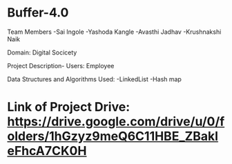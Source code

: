 # Buffer-4.0
Team Members
-Sai Ingole
-Yashoda Kangle
-Avasthi Jadhav
-Krushnakshi Naik

Domain:
Digital Socicety

Project Description-
Users:
Employee

Data Structures and Algorithms Used:
-LinkedList
-Hash map

Link of Project Drive:
https://drive.google.com/drive/u/0/folders/1hGzyz9meQ6C11HBE_ZBakleFhcA7CK0H
=======
